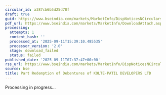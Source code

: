 ```yaml
---
circular_id: a387cb6b5d25d70f
draft: true
guid: https://www.bseindia.com/markets/MarketInfo/DispNoticesNCirculars.aspx?Noticeid={3F2E0291-9FEC-4A8F-8247-CDA31E63DAF5}&noticeno=20250911-6&dt=09/11/2025&icount=6&totcount=86&flag=0
pdf_url: https://www.bseindia.com/markets/MarketInfo/DownloadAttach.aspx?id=20250911-6&attachedId=
processing:
  attempts: 1
  content_hash: ''
  processed_at: '2025-09-11T15:39:10.485535'
  processor_version: '2.0'
  stage: download_failed
  status: failed
published_date: '2025-09-11T07:37:47+00:00'
rss_url: https://www.bseindia.com/markets/MarketInfo/DispNoticesNCirculars.aspx?Noticeid={3F2E0291-9FEC-4A8F-8247-CDA31E63DAF5}&noticeno=20250911-6&dt=09/11/2025&icount=6&totcount=86&flag=0
source: bse
title: Part Redemption of Debentures of KOLTE-PATIL DEVELOPERS LTD
---
```


Processing in progress...